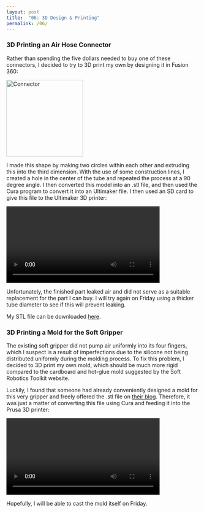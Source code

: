 ```yaml
---
layout: post
title:  "06: 3D Design & Printing"
permalink: /06/
---
```


### 3D Printing an Air Hose Connector

Rather than spending the five dollars needed to buy one of these connectors, I decided to try to 3D print my own by designing it in Fusion 360:

<img src="connector.png" alt="Connector" style="height: 200px; max-width: 48%">

I made this shape by making two circles within each other and extruding this into the third dimension. With the use of some construction lines, I created a hole in the center of the tube and repeated the process at a 90 degree angle. I then converted this model into an .stl file, and then used the Cura program to convert it into an Ultimaker file. I then used an SD card to give this file to the Ultimaker 3D printer:

<video width="400" controls>
	<source src="fab1.mp4" type="video/mp4">
</video>

Unfortunately, the finished part leaked air and did not serve as a suitable replacement for the part I can buy. I will try again on Friday using a thicker tube diameter to see if this will prevent leaking.

My STL file can be downloaded [here](https://kem406.github.io/PHYS-S12/06/triconnector2.stl).

### 3D Printing a Mold for the Soft Gripper

The existing soft gripper did not pump air uniformly into its four fingers, which I suspect is a result of imperfections due to the silicone not being distributed uniformly during the molding process. To fix this problem, I decided to 3D print my own mold, which should be much more rigid compared to the cardboard and hot-glue mold suggested by the Soft Robotics Toolkit website.

Luckily, I found that someone had already conveniently designed a mold for this very gripper and freely offered the .stl file on [their blog](https://www.instructables.com/id/Air-Powered-Soft-Robotic-Gripper/). Therefore, it was just a matter of converting this file using Cura and feeding it into the Prusa 3D printer:

<video width="400" controls>
	<source src="fab2.mp4" type="video/mp4">
</video>

Hopefully, I will be able to cast the mold itself on Friday.
